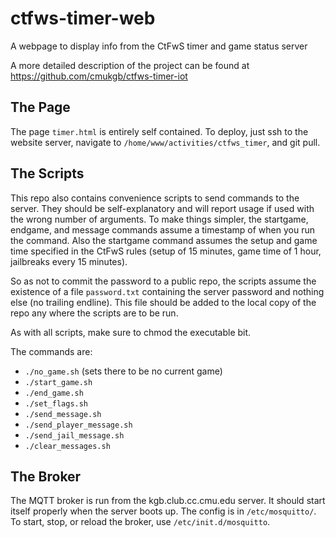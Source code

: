 # ctfws-timer-web
A webpage to display info from the CtFwS timer and game status server

A more detailed description of the project can be found at
https://github.com/cmukgb/ctfws-timer-iot

## The Page
The page `timer.html` is entirely self contained. To deploy, just ssh to the
website server, navigate to `/home/www/activities/ctfws_timer`, and git pull.

## The Scripts
This repo also contains convenience scripts to send commands to the server.
They should be self-explanatory and will report usage if used with the wrong
number of arguments. To make things simpler, the startgame, endgame, and
message commands assume a timestamp of when you run the command. Also the
startgame command assumes the setup and game time specified in the CtFwS rules
(setup of 15 minutes, game time of 1 hour, jailbreaks every 15 minutes).

So as not to commit the password to a public repo, the scripts assume the
existence of a file `password.txt` containing the server password and nothing
else (no trailing endline). This file should be added to the local copy of the
repo any where the scripts are to be run.

As with all scripts, make sure to chmod the executable bit.

The commands are:
* `./no_game.sh` (sets there to be no current game)
* `./start_game.sh`
* `./end_game.sh`
* `./set_flags.sh`
* `./send_message.sh`
* `./send_player_message.sh`
* `./send_jail_message.sh`
* `./clear_messages.sh`

## The Broker
The MQTT broker is run from the kgb.club.cc.cmu.edu server. It should start
itself properly when the server boots up. The config is in `/etc/mosquitto/`.
To start, stop, or reload the broker, use `/etc/init.d/mosquitto`.
